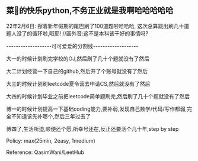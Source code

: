 ## 菜🐶的快乐python,不务正业就是我啊哈哈哈哈哈
<p>22年2月6日: 擦着新年假期的尾巴刷了100道题啦哈哈哈, 这次总算跳出刷几十道题人没了的循环啦,哦耶! //画外音:这不是本科该干好的事情吗?</p>
<p>-------------------可可爱爱的分割线-------------------</p>
<p>大一的时候计划刷完学校的OJ,然后刷了几十个题就没有了然后</p>
<p>大二计划经营一下自己的github,然后开了个账号就没有了然后</p>
<p>大三的时候计划刷leetcode夏令营去申请CS,然后就没有了然后</p>
<p>大四的时候计划毕业之前把leetcode简单题刷完,然后刷了几十个题就没有了然后</p>
<p>博一的时候计划提高一下基础coding能力,要补弱,发现自己数学/代码/写作都弱,完全不知道该先补哪个,然后三年过去了</p>
<p>博四了,生活所迫,顺便还个愿,所幸号还在,反正还要活个几十年,step by step</p>

<p>Policy: max(25min, 2easy, 1medium)</p>

Reference: QasimWani/LeetHub
